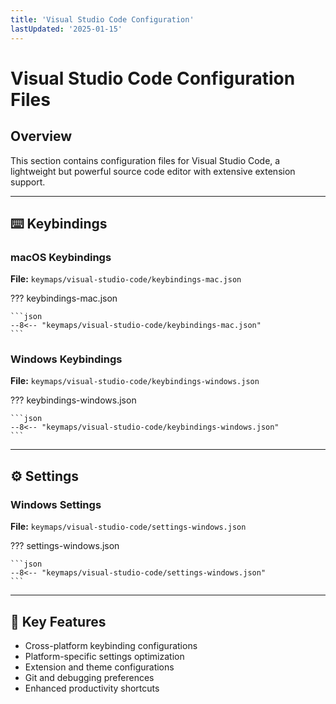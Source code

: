 ```yaml
---
title: 'Visual Studio Code Configuration'
lastUpdated: '2025-01-15'
---
```


# Visual Studio Code Configuration Files

## Overview
This section contains configuration files for Visual Studio Code, a lightweight but powerful source code editor with extensive extension support.

---

## ⌨️ Keybindings

### macOS Keybindings
**File:** `keymaps/visual-studio-code/keybindings-mac.json`

??? keybindings-mac.json
    
    ```json
    --8<-- "keymaps/visual-studio-code/keybindings-mac.json"
    ```

### Windows Keybindings
**File:** `keymaps/visual-studio-code/keybindings-windows.json`

??? keybindings-windows.json
    
    ```json
    --8<-- "keymaps/visual-studio-code/keybindings-windows.json"
    ```

---

## ⚙️ Settings

### Windows Settings
**File:** `keymaps/visual-studio-code/settings-windows.json`

??? settings-windows.json
    
    ```json
    --8<-- "keymaps/visual-studio-code/settings-windows.json"
    ```

---

## 🔧 Key Features
- Cross-platform keybinding configurations
- Platform-specific settings optimization
- Extension and theme configurations
- Git and debugging preferences
- Enhanced productivity shortcuts